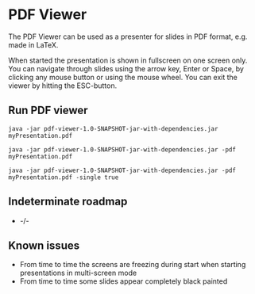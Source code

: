# PDF Viewer

The PDF Viewer can be used as a presenter for slides in PDF format, e.g. made in LaTeX.

When started the presentation is shown in fullscreen on one screen only.
You can navigate through slides using the arrow key, Enter or Space, by clicking any mouse button or using the mouse wheel.
You can exit the viewer by hitting the ESC-button.


Run PDF viewer
-
`java -jar pdf-viewer-1.0-SNAPSHOT-jar-with-dependencies.jar myPresentation.pdf`

`java -jar pdf-viewer-1.0-SNAPSHOT-jar-with-dependencies.jar -pdf myPresentation.pdf`

`java -jar pdf-viewer-1.0-SNAPSHOT-jar-with-dependencies.jar -pdf myPresentation.pdf -single true`


Indeterminate roadmap
-
- -/-


Known issues
-
- From time to time the screens are freezing during start when starting presentations in multi-screen mode
- From time to time some slides appear completely black painted

